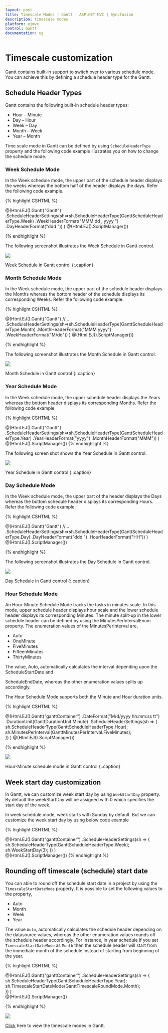 ```yaml
---
layout: post
title: Timescale Modes | Gantt | ASP.NET MVC | Syncfusion
description: timescale modes
platform: ejmvc
control: Gantt
documentation: ug
---
```


# Timescale customization

Gantt contains built-in support to switch over to various schedule mode. You can achieve this by defining a schedule header type for the Gantt.

## Schedule Header Types

Gantt contains the following built-in schedule header types:

* Hour – Minute
* Day – Hour
* Week – Day
* Month – Week
* Year – Month

Time scale mode in Gantt can be defined by using `ScheduleHeaderType` property and 
the following code example illustrates you on how to change the schedule mode.

### Week Schedule Mode

In the Week schedule mode, the upper part of the schedule header displays the weeks whereas the bottom half of the header displays the days. Refer the following code example.

{% highlight CSHTML %}

@(Html.EJ().Gantt("Gantt")
  .ScheduleHeaderSettings(sh=>sh.ScheduleHeaderType(GanttScheduleHeaderType.Week)
  .WeekHeaderFormat("MMM dd , yyyy ")
  .DayHeaderFormat("ddd "))
)
@(Html.EJ().ScriptManager())

{% endhighlight %}

The following screenshot illustrates the Week Schedule in Gantt control.

![](Schedule-Modes_images/Schedule-Modes_img1.png)

Week Schedule in Gantt control
{:.caption}

### Month Schedule Mode

In the Week schedule mode, the upper part of the schedule header displays the Months whereas the bottom header of the schedule displays its corresponding Weeks. Refer the following code example.

{% highlight CSHTML %}

@(Html.EJ().Gantt("Gantt")
    //...         
    .ScheduleHeaderSettings(sh=>sh.ScheduleHeaderType(GanttScheduleHeaderType.Month)
    .MonthHeaderFormat("MMM yyyy")
    .WeekHeaderFormat("M/dd"))
    )
@(Html.EJ().ScriptManager())

{% endhighlight %}

The following screenshot illustrates the Month Schedule in Gantt control.

![](Schedule-Modes_images/Schedule-Modes_img2.png)

Month Schedule in Gantt control
{:.caption}

### Year Schedule Mode

In the Week schedule mode, the upper schedule header displays the Years whereas the bottom header displays its corresponding Months. Refer the following code example.

{% highlight CSHTML %}

@(Html.EJ().Gantt("Gantt")
    .ScheduleHeaderSettings(sh=>sh.ScheduleHeaderType(GanttScheduleHeaderType.Year)
    .YearHeaderFormat("yyyy")
    .MonthHeaderFormat("MMM"))
    )
@(Html.EJ().ScriptManager())
{% endhighlight %}

The following screen shot shows the Year Schedule in Gantt control.

![](Schedule-Modes_images/Schedule-Modes_img3.png)

Year Schedule in Gantt control
{:.caption}

### Day Schedule Mode

In the Week schedule mode, the upper part of the header displays the Days whereas the bottom schedule header displays its corresponding Hours. Refer the following code example.

{% highlight CSHTML %}

@(Html.EJ().Gantt("Gantt")
    //...
    .ScheduleHeaderSettings(sh=>sh.ScheduleHeaderType(GanttScheduleHeaderType.Day)
    .DayHeaderFormat("ddd ")
    .HourHeaderFormat("HH"))
    )
@(Html.EJ().ScriptManager())

{% endhighlight %}

The following screenshot illustrates the Day Schedule in Gantt control.

![](Schedule-Modes_images/Schedule-Modes_img4.png)

Day Schedule in Gantt control
{:.caption}

### Hour Schedule Mode

An Hour-Minute Schedule Mode tracks the tasks in minutes scale. In this mode, upper schedule header displays hour scale and the lower schedule header displays its corresponding Minutes. The minute split-up in the lower schedule header can be defined by using the MinutesPerIntervalEnum property. The enumeration values of the MinutesPerInterval are,

* Auto
* OneMinute
* FiveMinutes
* FifteenMinutes
* ThirtyMinutes

The value, Auto, automatically calculates the interval depending upon the ScheduleStartDate and 

ScheduleEndDate, whereas the other enumeration values splits up accordingly.

The Hour Schedule Mode supports both the Minute and Hour duration units.

{% highlight CSHTML %}

@(Html.EJ().Gantt("ganttContainer")
    .DateFormat("M/d/yyyy hh:mm:ss tt")
    .DurationUnit(GanttDurationUnit.Minute)
    .ScheduleHeaderSettings(sh =>
    {		 
        sh.ScheduleHeaderType(GanttScheduleHeaderType.Hour);
        sh.MinutesPerInterval(GanttMinutesPerInterval.FiveMinutes); 	   
    })
    )
@(Html.EJ().ScriptManager())	   

{% endhighlight %}

![](Schedule-Modes_images/Schedule-Modes_img5.png)

Hour-Minute schedule mode in Gantt control
{:.caption}

## Week start day customization

In Gantt, we can customize week start day by using `WeekStartDay` property.
By default the weekStartDay will be assigned with 0 which specifies the start day of the week.

In week schedule mode, week starts with Sunday by default. But we can customize the week start day by using below code example
 
{% highlight CSHTML %}

@(Html.EJ().Gantt("ganttContainer")
    .ScheduleHeaderSettings(sh =>
    {
        sh.ScheduleHeaderType(GanttScheduleHeaderType.Week);                  
        sh.WeekStartDay(3);
    })
    )		   
@(Html.EJ().ScriptManager())
{% endhighlight %}

## Rounding off timescale (schedule) start date

You can able to round off the schedule start date in a project by using the `TimescaleStartDateMode` property. It is possible to set the following values to the property,

* Auto
* Month
* Week
* Year

The value `Auto`, automatically calculates the schedule header depending on the datasource values, whereas the other enumeration values rounds off the schedule header accordingly. For Instance, in year schedule if you set `TimescaleStartDateMode` as `Month` then the schedule header will start from the immediate month of the schedule instead of starting from beginning of the year.

{% highlight CSHTML %}

@(Html.EJ().Gantt("ganttContainer")
    .ScheduleHeaderSettings(sh =>
            {
                sh.ScheduleHeaderType(GanttScheduleHeaderType.Year);
                sh.TimescaleStartDateMode(GanttTimescaleRoundMode.Month);                 
            })
)		   
@(Html.EJ().ScriptManager())

{% endhighlight %}

![](Schedule-Modes_images/Schedule-Modes_img6.png)

[Click](http://mvc.syncfusion.com/demos/web/gantt/ganttschedulemodes) here to view the timescale modes in Gantt.